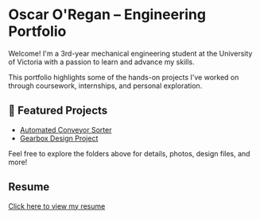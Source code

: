 # Oscar O'Regan – Engineering Portfolio

Welcome! I'm a 3rd-year mechanical engineering student at the University of Victoria with a passion to learn and advance my skills.

This portfolio highlights some of the hands-on projects I've worked on through coursework, internships, and personal exploration.

## 🔧 Featured Projects

- [Automated Conveyor Sorter](./conveyor-sorter/)
- [Gearbox Design Project](./gearbox-design/)

Feel free to explore the folders above for details, photos, design files, and more!

## Resume


[Click here to view my resume](./Resume2025.pdf)
